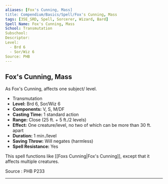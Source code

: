 ```yaml
---
aliases: [Fox's Cunning, Mass]
title: Compendium/Basics/Spell/Fox's Cunning, Mass
tags: [35E_SRD, Spell, Sorcerer, Wizard, Bard]
Spell Name: Fox's Cunning, Mass
School: Transmutation
Subschool: 
Descriptor: 
Level:
  - Brd 6
  - Sor/Wiz 6
Source: PHB
---
```



## Fox's Cunning, Mass

As Fox's Cunning, affects one subject/ level.

*   Transmutation
*   **Level:** Brd 6, Sor/Wiz 6
*   **Components:** V, S, M/DF
*   **Casting Time:** 1 standard action
*   **Range:** Close (25 ft. + 5 ft./2 levels)
*   **Effect:** One creature/level, no two of which can be more than 30 ft. apart
*   **Duration:** 1 min./level
*   **Saving Throw:** Will negates (harmless)
*   **Spell Resistance:** Yes

This spell functions like [[Foxs Cunning|Fox's Cunning]], except that it affects multiple creatures.

Source : PHB P233

---
